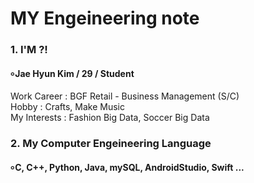 # MY Engeineering note
#### 
### 1. I'M ?!
#### ৹ Jae Hyun Kim / 29 / Student
Work Career : BGF Retail - Business Management (S/C)   
   Hobby : Crafts, Make Music   
   My Interests : Fashion Big Data, Soccer Big Data   

### 2. My Computer Engeineering Language 
#### ৹ C, C++, Python, Java, mySQL, AndroidStudio, Swift ...

####
